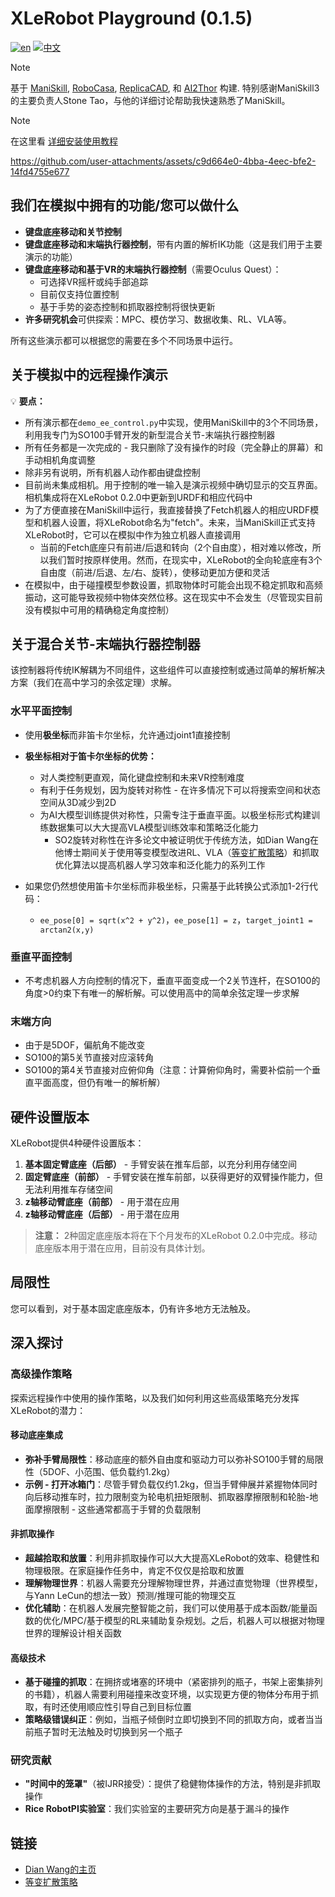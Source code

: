 # XLeRobot Playground (0.1.5)

[![en](https://img.shields.io/badge/lang-en-red.svg)](sim.md)
[![中文](https://img.shields.io/badge/lang-中文-green.svg)](sim_CN.md)

> [!NOTE] 
> 基于 [ManiSkill](https://maniskill.readthedocs.io/en/latest/index.html), [RoboCasa](https://github.com/robocasa/robocasa), [ReplicaCAD](https://aihabitat.org/datasets/replica_cad/), 和 [AI2Thor](https://github.com/allenai/ai2thor) 构建. 特别感谢ManiSkill3的主要负责人Stone Tao，与他的详细讨论帮助我快速熟悉了ManiSkill。

> [!NOTE] 
> 在这里看 [详细安装使用教程](sim_guide_CN.md)

https://github.com/user-attachments/assets/c9d664e0-4bba-4eec-bfe2-14fd4755e677


## 我们在模拟中拥有的功能/您可以做什么

- **键盘底座移动和关节控制** 
- **键盘底座移动和末端执行器控制**，带有内置的解析IK功能（这是我们用于主要演示的功能）
- **键盘底座移动和基于VR的末端执行器控制**（需要Oculus Quest）：
  - 可选择VR摇杆或纯手部追踪
  - 目前仅支持位置控制
  - 基于手势的姿态控制和抓取器控制将很快更新
- **许多研究机会**可供探索：MPC、模仿学习、数据收集、RL、VLA等。

所有这些演示都可以根据您的需要在多个不同场景中运行。

## 关于模拟中的远程操作演示

💡 **要点：**

- 所有演示都在`demo_ee_control.py`中实现，使用ManiSkill中的3个不同场景，利用我专门为SO100手臂开发的新型混合关节-末端执行器控制器
- 所有任务都是一次完成的 - 我只删除了没有操作的时段（完全静止的屏幕）和手动相机角度调整
- 除非另有说明，所有机器人动作都由键盘控制
- 目前尚未集成相机。用于控制的唯一输入是演示视频中确切显示的交互界面。相机集成将在XLeRobot 0.2.0中更新到URDF和相应代码中
- 为了方便直接在ManiSkill中运行，我直接替换了Fetch机器人的相应URDF模型和机器人设置，将XLeRobot命名为"fetch"。未来，当ManiSkill正式支持XLeRobot时，它可以在模拟中作为独立机器人直接调用
  - 当前的Fetch底座只有前进/后退和转向（2个自由度），相对难以修改，所以我们暂时按原样使用。然而，在现实中，XLeRobot的全向轮底座有3个自由度（前进/后退、左/右、旋转），使移动更加方便和灵活
- 在模拟中，由于碰撞模型参数设置，抓取物体时可能会出现不稳定抓取和高频振动，这可能导致视频中物体突然位移。这在现实中不会发生（尽管现实目前没有模拟中可用的精确稳定角度控制）

## 关于混合关节-末端执行器控制器

该控制器将传统IK解耦为不同组件，这些组件可以直接控制或通过简单的解析解决方案（我们在高中学习的余弦定理）求解。

### 水平平面控制
- 使用**极坐标**而非笛卡尔坐标，允许通过joint1直接控制
- **极坐标相对于笛卡尔坐标的优势：**
  - 对人类控制更直观，简化键盘控制和未来VR控制难度
  - 有利于任务规划，因为旋转对称性 - 在许多情况下可以将搜索空间和状态空间从3D减少到2D
  - 为AI大模型训练提供对称性，只需专注于垂直平面。以极坐标形式构建训练数据集可以大大提高VLA模型训练效率和策略泛化能力
    - SO2旋转对称性在许多论文中被证明优于传统方法，如Dian Wang在他博士期间关于使用等变模型改进RL、VLA（[等变扩散策略](https://equidiff.github.io/)）和抓取优化算法以提高机器人学习效率和泛化能力的系列工作

- 如果您仍然想使用笛卡尔坐标而非极坐标，只需基于此转换公式添加1-2行代码：
  - `ee_pose[0] = sqrt(x^2 + y^2)`，`ee_pose[1] = z`，`target_joint1 = arctan2(x,y)`

### 垂直平面控制
- 不考虑机器人方向控制的情况下，垂直平面变成一个2关节连杆，在SO100的角度>0约束下有唯一的解析解。可以使用高中的简单余弦定理一步求解

### 末端方向
- 由于是5DOF，偏航角不能改变
- SO100的第5关节直接对应滚转角
- SO100的第4关节直接对应俯仰角（注意：计算俯仰角时，需要补偿前一个垂直平面高度，但仍有唯一的解析解）

## 硬件设置版本

XLeRobot提供4种硬件设置版本：

1. **基本固定臂底座（后部）** - 手臂安装在推车后部，以充分利用存储空间
2. **固定臂底座（前部）** - 手臂安装在推车前部，以获得更好的双臂操作能力，但无法利用推车存储空间
3. **z轴移动臂底座（前部）** - 用于潜在应用
4. **z轴移动臂底座（后部）** - 用于潜在应用

> **注意：** 2种固定底座版本将在下个月发布的XLeRobot 0.2.0中完成。移动底座版本用于潜在应用，目前没有具体计划。



## 局限性

您可以看到，对于基本固定底座版本，仍有许多地方无法触及。

## 深入探讨

### 高级操作策略

探索远程操作中使用的操作策略，以及我们如何利用这些高级策略充分发挥XLeRobot的潜力：

#### 移动底座集成
- **弥补手臂局限性**：移动底座的额外自由度和驱动力可以弥补SO100手臂的局限性（5DOF、小范围、低负载约1.2kg）
- **示例 - 打开冰箱门**：尽管手臂负载仅约1.2kg，但当手臂伸展并紧握物体同时向后移动推车时，拉力限制变为轮电机扭矩限制、抓取器摩擦限制和轮胎-地面摩擦限制 - 这些通常都高于手臂的负载限制

#### 非抓取操作
- **超越拾取和放置**：利用非抓取操作可以大大提高XLeRobot的效率、稳健性和物理极限。在家庭操作任务中，肯定不仅仅是拾取和放置
- **理解物理世界**：机器人需要充分理解物理世界，并通过直觉物理（世界模型，与Yann LeCun的想法一致）预测/推理可能的物理交互
- **优化辅助**：在机器人发展完整智能之前，我们可以使用基于成本函数/能量函数的优化/MPC/基于模型的RL来辅助复杂规划。之后，机器人可以根据对物理世界的理解设计相关函数

#### 高级技术
- **基于碰撞的抓取**：在拥挤或堵塞的环境中（紧密排列的瓶子，书架上密集排列的书籍），机器人需要利用碰撞来改变环境，以实现更方便的物体分布用于抓取，有时还使用顺应性引导自己到目标位置
- **策略级错误纠正**：例如，当瓶子倾倒时立即切换到不同的抓取方向，或者当当前瓶子暂时无法触及时切换到另一个瓶子

### 研究贡献
- **"时间中的笼罩"**（被IJRR接受）：提供了稳健物体操作的方法，特别是非抓取操作
- **Rice RobotPI实验室**：我们实验室的主要研究方向是基于漏斗的操作

## 链接
- [Dian Wang的主页](https://www.dianwang.io/)
- [等变扩散策略](https://equidiff.github.io/)

